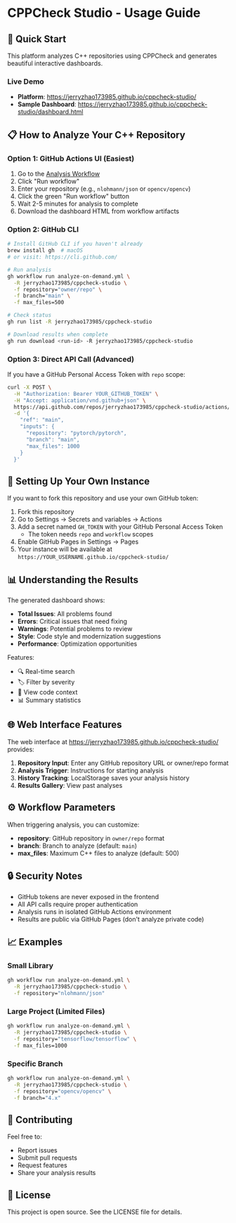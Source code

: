 # CPPCheck Studio - Usage Guide

## 🚀 Quick Start

This platform analyzes C++ repositories using CPPCheck and generates beautiful interactive dashboards.

### Live Demo
- **Platform**: https://jerryzhao173985.github.io/cppcheck-studio/
- **Sample Dashboard**: https://jerryzhao173985.github.io/cppcheck-studio/dashboard.html

## 📋 How to Analyze Your C++ Repository

### Option 1: GitHub Actions UI (Easiest)

1. Go to the [Analysis Workflow](https://github.com/jerryzhao173985/cppcheck-studio/actions/workflows/analyze-on-demand.yml)
2. Click "Run workflow"
3. Enter your repository (e.g., `nlohmann/json` or `opencv/opencv`)
4. Click the green "Run workflow" button
5. Wait 2-5 minutes for analysis to complete
6. Download the dashboard HTML from workflow artifacts

### Option 2: GitHub CLI

```bash
# Install GitHub CLI if you haven't already
brew install gh  # macOS
# or visit: https://cli.github.com/

# Run analysis
gh workflow run analyze-on-demand.yml \
  -R jerryzhao173985/cppcheck-studio \
  -f repository="owner/repo" \
  -f branch="main" \
  -f max_files=500

# Check status
gh run list -R jerryzhao173985/cppcheck-studio

# Download results when complete
gh run download <run-id> -R jerryzhao173985/cppcheck-studio
```

### Option 3: Direct API Call (Advanced)

If you have a GitHub Personal Access Token with `repo` scope:

```bash
curl -X POST \
  -H "Authorization: Bearer YOUR_GITHUB_TOKEN" \
  -H "Accept: application/vnd.github+json" \
  https://api.github.com/repos/jerryzhao173985/cppcheck-studio/actions/workflows/analyze-on-demand.yml/dispatches \
  -d '{
    "ref": "main",
    "inputs": {
      "repository": "pytorch/pytorch",
      "branch": "main",
      "max_files": 1000
    }
  }'
```

## 🔧 Setting Up Your Own Instance

If you want to fork this repository and use your own GitHub token:

1. Fork this repository
2. Go to Settings → Secrets and variables → Actions
3. Add a secret named `GH_TOKEN` with your GitHub Personal Access Token
   - The token needs `repo` and `workflow` scopes
4. Enable GitHub Pages in Settings → Pages
5. Your instance will be available at `https://YOUR_USERNAME.github.io/cppcheck-studio/`

## 📊 Understanding the Results

The generated dashboard shows:

- **Total Issues**: All problems found
- **Errors**: Critical issues that need fixing
- **Warnings**: Potential problems to review
- **Style**: Code style and modernization suggestions
- **Performance**: Optimization opportunities

Features:
- 🔍 Real-time search
- 🏷️ Filter by severity
- 📝 View code context
- 📊 Summary statistics

## 🌐 Web Interface Features

The web interface at https://jerryzhao173985.github.io/cppcheck-studio/ provides:

1. **Repository Input**: Enter any GitHub repository URL or owner/repo format
2. **Analysis Trigger**: Instructions for starting analysis
3. **History Tracking**: LocalStorage saves your analysis history
4. **Results Gallery**: View past analyses

## ⚙️ Workflow Parameters

When triggering analysis, you can customize:

- **repository**: GitHub repository in `owner/repo` format
- **branch**: Branch to analyze (default: `main`)
- **max_files**: Maximum C++ files to analyze (default: 500)

## 🔒 Security Notes

- GitHub tokens are never exposed in the frontend
- All API calls require proper authentication
- Analysis runs in isolated GitHub Actions environment
- Results are public via GitHub Pages (don't analyze private code)

## 📈 Examples

### Small Library
```bash
gh workflow run analyze-on-demand.yml \
  -R jerryzhao173985/cppcheck-studio \
  -f repository="nlohmann/json"
```

### Large Project (Limited Files)
```bash
gh workflow run analyze-on-demand.yml \
  -R jerryzhao173985/cppcheck-studio \
  -f repository="tensorflow/tensorflow" \
  -f max_files=1000
```

### Specific Branch
```bash
gh workflow run analyze-on-demand.yml \
  -R jerryzhao173985/cppcheck-studio \
  -f repository="opencv/opencv" \
  -f branch="4.x"
```

## 🤝 Contributing

Feel free to:
- Report issues
- Submit pull requests
- Request features
- Share your analysis results

## 📜 License

This project is open source. See the LICENSE file for details.